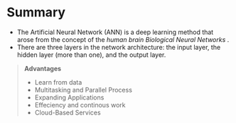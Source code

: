 # Summary

* The Artificial Neural Network (ANN) is a deep learning method that arose from the concept of the *human brain Biological Neural Networks* .
*  There are three layers in the network architecture: the input layer, the hidden layer (more than one), and the output layer. 

> **Advantages**
> * Learn from data
> * Multitasking and Parallel Process
> * Expanding Applications
> * Effeciency and continous work
> * Cloud-Based Services
> 

